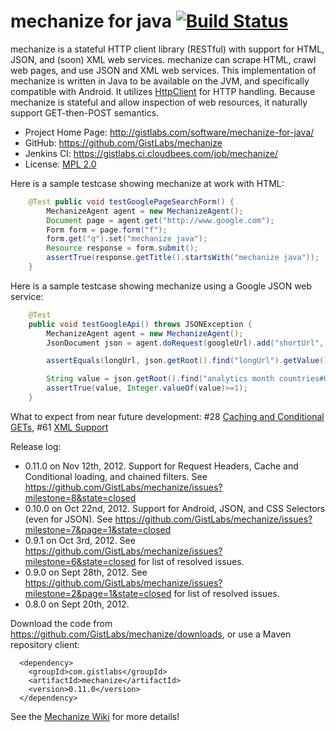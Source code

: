 mechanize for java [![Build Status](https://gistlabs.ci.cloudbees.com/job/mechanize/badge/icon)](https://gistlabs.ci.cloudbees.com/job/mechanize/)
==========

mechanize is a stateful HTTP client library (RESTful) with support for HTML, JSON, and (soon) XML web services. 
mechanize can scrape HTML, crawl web pages, and use JSON and XML web services.
This implementation of mechanize is written in Java to be available on the JVM, and specifically compatible with Android. 
It utilizes [HttpClient](http://hc.apache.org/httpcomponents-client-ga/index.html) for HTTP handling. 
Because mechanize is stateful and allow inspection of web resources, it naturally support GET-then-POST semantics.


* Project Home Page: http://gistlabs.com/software/mechanize-for-java/
* GitHub: https://github.com/GistLabs/mechanize
* Jenkins CI: https://gistlabs.ci.cloudbees.com/job/mechanize/
* License: [MPL 2.0](http://mozilla.org/MPL/2.0/)

Here is a sample testcase showing mechanize at work with HTML:
```java
	@Test public void testGooglePageSearchForm() {
		MechanizeAgent agent = new MechanizeAgent();
		Document page = agent.get("http://www.google.com");
		Form form = page.form("f");
		form.get("q").set("mechanize java");
		Resource response = form.submit();
		assertTrue(response.getTitle().startsWith("mechanize java"));
	}
```

Here is a sample testcase showing mechanize using a Google JSON web service:
```java
	@Test
	public void testGoogleApi() throws JSONException {
		MechanizeAgent agent = new MechanizeAgent();
		JsonDocument json = agent.doRequest(googleUrl).add("shortUrl", shortUrl).add("projection", "FULL").get();

		assertEquals(longUrl, json.getRoot().find("longUrl").getValue());

		String value = json.getRoot().find("analytics month countries#US count").getValue();
		assertTrue(value, Integer.valueOf(value)>=1);
	}
```

What to expect from near future development: #28 [Caching and Conditional GETs](https://github.com/GistLabs/mechanize/issues/18), #61 [XML Support](https://github.com/GistLabs/mechanize/issues/61)

Release log:

* 0.11.0 on Nov 12th, 2012. Support for Request Headers, Cache and Conditional loading, and chained filters. See https://github.com/GistLabs/mechanize/issues?milestone=8&state=closed
* 0.10.0 on Oct 22nd, 2012. Support for Android, JSON, and CSS Selectors (even for JSON). See https://github.com/GistLabs/mechanize/issues?milestone=7&page=1&state=closed
* 0.9.1 on Oct 3rd, 2012. See https://github.com/GistLabs/mechanize/issues?milestone=6&state=closed for list of resolved issues.
* 0.9.0 on Sept 28th, 2012. See https://github.com/GistLabs/mechanize/issues?milestone=2&page=1&state=closed for list of resolved issues.
* 0.8.0 on Sept 20th, 2012.

Download the code from https://github.com/GistLabs/mechanize/downloads, or use a Maven repository client:
```
  <dependency>
    <groupId>com.gistlabs</groupId>
    <artifactId>mechanize</artifactId>
    <version>0.11.0</version>
  </dependency>
```

See the [Mechanize Wiki](https://github.com/GistLabs/mechanize/wiki) for more details!
